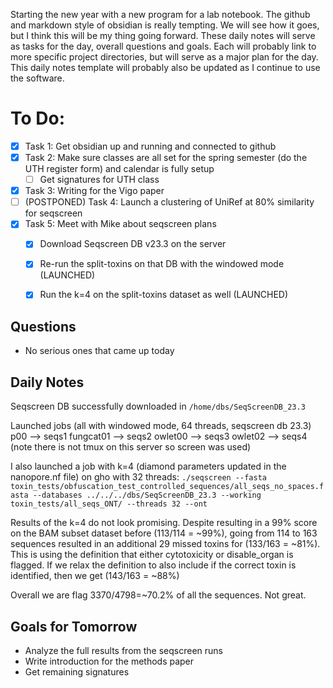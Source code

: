 Starting the new year with a new program for a lab notebook. The github and markdown style of obsidian is really tempting. We will see how it goes, but I think this will be my thing going forward. These daily notes will serve as tasks for the day, overall questions and goals. Each will probably link to more specific project directories, but will serve as a major plan for the day.  This daily notes template will probably also be updated as I continue to use the software. 

# To Do:
- [x] Task 1: Get obsidian up and running and connected to github 
- [x] Task 2: Make sure classes are all set for the spring semester (do the UTH register form) and calendar is fully setup
	- [ ] Get signatures for UTH class
- [x] Task 3: Writing for the Vigo paper
- [ ] (POSTPONED) Task 4: Launch a clustering of UniRef at 80% similarity for seqscreen
- [x] Task 5: Meet with Mike about seqscreen plans
	- [x] Download Seqscreen DB v23.3 on the server
	- [x] Re-run the split-toxins on that DB with the windowed mode (LAUNCHED)
	- [x] Run the k=4 on the split-toxins dataset as well (LAUNCHED)


## Questions
- No serious ones that came up today

## Daily Notes

Seqscreen DB successfully downloaded in `/home/dbs/SeqScreenDB_23.3`

Launched jobs (all with windowed mode, 64 threads, seqscreen db 23.3)
p00 --> seqs1
fungcat01 --> seqs2
owlet00 --> seqs3
owlet02 --> seqs4 (note there is not tmux on this server so screen was used)

I also launched a job with k=4 (diamond parameters updated in the nanopore.nf file) on gho with 32 threads:
`./seqscreen --fasta toxin_tests/obfuscation_test_controlled_sequences/all_seqs_no_spaces.fasta --databases ../../../dbs/SeqScreenDB_23.3 --working toxin_tests/all_seqs_ONT/ --threads 32 --ont`

Results of the k=4 do not look promising. Despite resulting in a 99% score on the BAM subset dataset before (113/114 = ~99%), going from 114 to 163 sequences resulted in an additional 29 missed toxins for (133/163 = ~81%). This is using the definition that either cytotoxicity or disable_organ is flagged. If we relax the definition to also include if the correct toxin is identified, then we get (143/163 = ~88%)

Overall we are flag 3370/4798=~70.2% of all the sequences. Not great. 

## Goals for Tomorrow

- Analyze the full results from the seqscreen runs
- Write introduction for the methods paper
- Get remaining signatures


